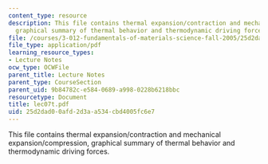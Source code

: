 ```yaml
---
content_type: resource
description: This file contains thermal expansion/contraction and mechanical expansion/compression,
  graphical summary of thermal behavior and thermodynamic driving forces.
file: /courses/3-012-fundamentals-of-materials-science-fall-2005/25d2dad00afd2d3aa534cbd4005fc6e7_lec07t.pdf
file_type: application/pdf
learning_resource_types:
- Lecture Notes
ocw_type: OCWFile
parent_title: Lecture Notes
parent_type: CourseSection
parent_uid: 9b84782c-e584-0689-a998-0228b6218bbc
resourcetype: Document
title: lec07t.pdf
uid: 25d2dad0-0afd-2d3a-a534-cbd4005fc6e7
---
```

This file contains thermal expansion/contraction and mechanical expansion/compression, graphical summary of thermal behavior and thermodynamic driving forces.

